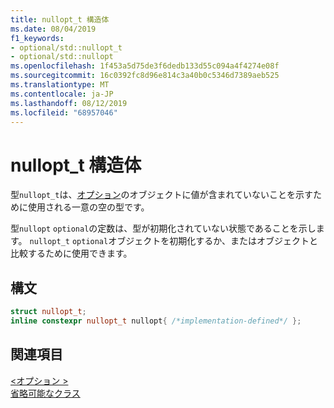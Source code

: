 ```yaml
---
title: nullopt_t 構造体
ms.date: 08/04/2019
f1_keywords:
- optional/std::nullopt_t
- optional/std::nullopt
ms.openlocfilehash: 1f453a5d75de3f6dedb133d55c094a4f4274e08f
ms.sourcegitcommit: 16c0392fc8d96e814c3a40b0c5346d7389aeb525
ms.translationtype: MT
ms.contentlocale: ja-JP
ms.lasthandoff: 08/12/2019
ms.locfileid: "68957046"
---
```

# <a name="nullopt_t-struct"></a>nullopt_t 構造体

型`nullopt_t`は、[オプション](optional-class.md)のオブジェクトに値が含まれていないことを示すために使用される一意の空の型です。

型`nullopt` `optional`の定数は、型が初期化されていない状態であることを示します。 `nullopt_t` `optional`オブジェクトを初期化するか、またはオブジェクトと比較するために使用できます。

## <a name="syntax"></a>構文

```cpp
struct nullopt_t;
inline constexpr nullopt_t nullopt{ /*implementation-defined*/ };
```

## <a name="see-also"></a>関連項目

[\<オプション >](optional.md)\
[省略可能なクラス](optional-class.md)
